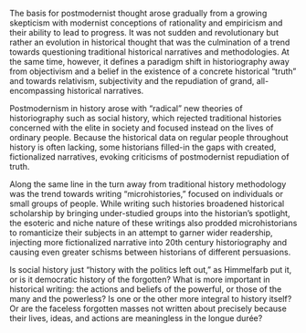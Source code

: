 The basis for postmodernist thought arose gradually from a growing skepticism with modernist conceptions of rationality and empiricism and their ability to lead to progress. It was not sudden and revolutionary but rather an evolution in historical thought that was the culmination of a trend towards questioning traditional historical narratives and methodologies. At the same time, however, it defines a paradigm shift in historiography away from objectivism and a belief in the existence of a concrete historical “truth” and towards relativism, subjectivity and the repudiation of grand, all-encompassing historical narratives.

Postmodernism in history arose with “radical” new theories of historiography such as social history, which rejected traditional histories concerned with the elite in society and focused instead on the lives of ordinary people. Because the historical data on regular people throughout history is often lacking, some historians filled-in the gaps with created, fictionalized narratives, evoking criticisms of postmodernist repudiation of truth.

Along the same line in the turn away from traditional history methodology was the trend towards writing “microhistories,” focused on individuals or small groups of people. While writing such histories broadened historical scholarship by bringing under-studied groups into the historian’s spotlight, the esoteric and niche nature of these writings also prodded microhistorians to romanticize their subjects in an attempt to garner wider readership, injecting more fictionalized narrative into 20th century historiography and causing even greater schisms between historians of different persuasions.

Is social history just “history with the politics left out,” as Himmelfarb put it, or is it democratic history of the forgotten? What is more important in historical writing: the actions and beliefs of the powerful, or those of the many and the powerless? Is one or the other more integral to history itself? Or are the faceless forgotten masses not written about precisely because their lives, ideas, and actions are meaningless in the longue durée?
